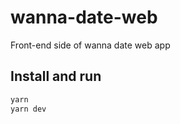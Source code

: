 # wanna-date-web

Front-end side of wanna date web app

## Install and run

```bash
yarn
yarn dev
```
